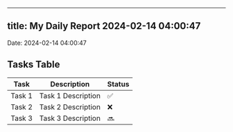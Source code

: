 
---
title: My Daily Report 2024-02-14 04:00:47
---

Date: 2024-02-14 04:00:47

## Tasks Table

| Task | Description | Status |
|------|-------------|--------|
| Task 1 | Task 1 Description | ✅ |
| Task 2 | Task 2 Description | ❌ |
| Task 3 | Task 3 Description | 🔜 |

